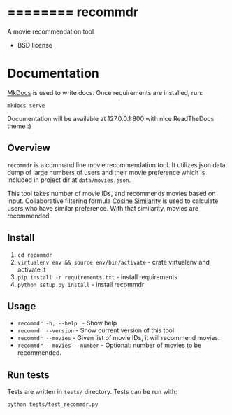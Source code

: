 ========
recommdr
========

A movie recommendation tool

* BSD license

Documentation
=============

[MkDocs](http://www.mkdocs.org/) is used to write docs. Once requirements are installed, run:

`mkdocs serve`

Documentation will be available at 127.0.0.1:800 with nice ReadTheDocs theme :)

## Overview

`recommdr` is a command line movie recommendation tool. It utilizes json data dump
 of large numbers of users and their movie preference which is included in project dir at `data/movies.json`.

 This tool takes number of movie IDs, and recommends movies based on input. Collaborative filtering formula
 [Cosine Similarity](http://en.wikipedia.org/wiki/Cosine_similarity) is used to calculate users who have similar preference.
 With that similarity, movies are recommended.


## Install

1. `cd recommdr`
2. `virtualenv env && source env/bin/activate` - crate virtualenv and activate it
3. `pip install -r requirements.txt` - install requirements
4. `python setup.py install` - install recommdr

## Usage

* `recommdr -h, --help ` - Show help
* `recommdr --version` - Show current version of this tool
* `recommdr --movies` - Given list of movie IDs, it will recommend movies.
* `recommdr --movies --number` - Optional: number of movies to be recommended.

## Run tests

Tests are written in `tests/` directory.
Tests can be run with:

`python tests/test_recommdr.py`
